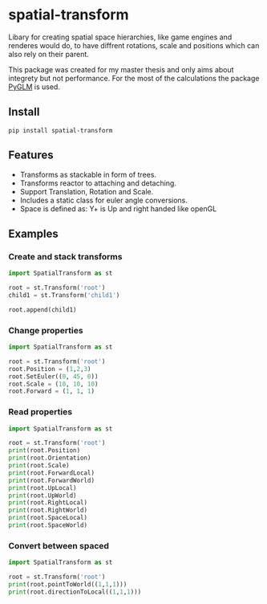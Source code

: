 # spatial-transform

Libary for creating spatial space hierarchies, like game engines and renderes would do, to have diffrent rotations, scale and positions which can also rely on their parent.

This package was created for my master thesis and only aims about integrety but not performance. For the most of the calculations the package [PyGLM](https://github.com/Zuzu-Typ/PyGLM) is used.

## Install
```pip install spatial-transform```

## Features
- Transforms as stackable in form of trees.
- Transforms reactor to attaching and detaching.
- Support Translation, Rotation and Scale.
- Includes a static class for euler angle conversions.
- Space is defined as: Y+ is Up and right handed like openGL

## Examples


### Create and stack transforms
```python
import SpatialTransform as st

root = st.Transform('root')
child1 = st.Transform('child1')

root.append(child1)
```
### Change properties
```python
import SpatialTransform as st

root = st.Transform('root')
root.Position = (1,2,3)
root.SetEuler((0, 45, 0))
root.Scale = (10, 10, 10)
root.Forward = (1, 1, 1)
```
### Read properties
```python
import SpatialTransform as st

root = st.Transform('root')
print(root.Position)
print(root.Orientation)
print(root.Scale)
print(root.ForwardLocal)
print(root.ForwardWorld)
print(root.UpLocal)
print(root.UpWorld)
print(root.RightLocal)
print(root.RightWorld)
print(root.SpaceLocal)
print(root.SpaceWorld)
```
### Convert between spaced
```python
import SpatialTransform as st

root = st.Transform('root')
print(root.pointToWorld((1,1,1)))
print(root.directionToLocal((1,1,1)))
```
